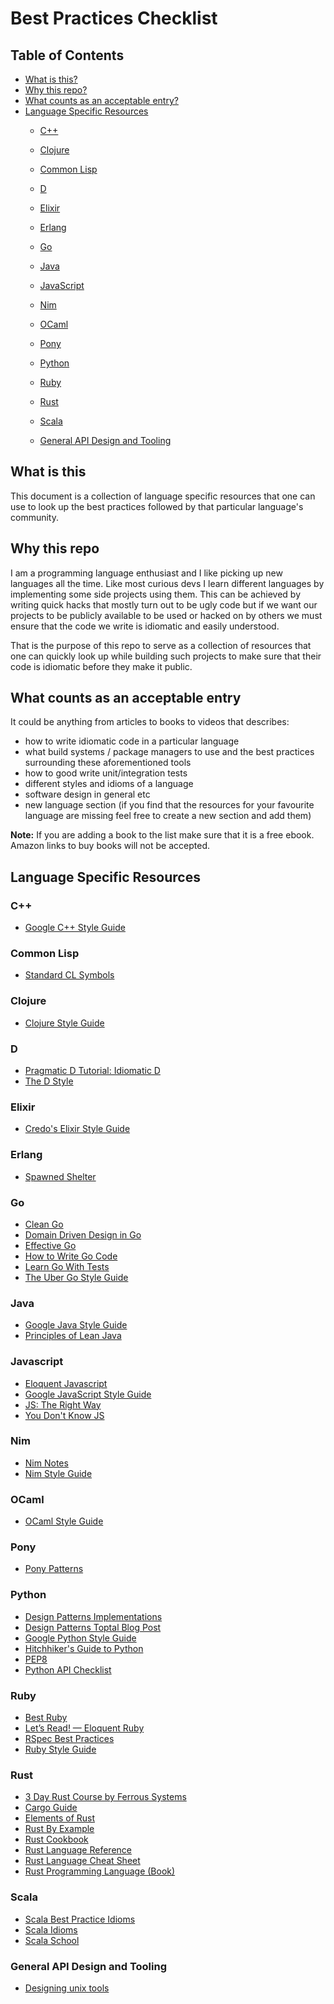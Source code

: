 # Best Practices Checklist

## Table of Contents

- [What is this?](#what-is-this)
- [Why this repo?](#why-this-repo)
- [What counts as an acceptable entry?](#what-counts-as-an-acceptable-entry)
- [Language Specific Resources](#language-specific-resources)
  - [C++](#C++)
  - [Clojure](#clojure)
  - [Common Lisp](#common-lisp)
  - [D](#d)
  - [Elixir](#elixir)
  - [Erlang](#erlang)
  - [Go](#go)
  - [Java](#java)
  - [JavaScript](#javascript)
  - [Nim](#nim)
  - [OCaml](#ocaml)
  - [Pony](#pony)
  - [Python](#python)
  - [Ruby](#ruby)
  - [Rust](#rust)
  - [Scala](#scala)

  - [General API Design and Tooling](#general-api-design-and-tooling)

## What is this

This document is a collection of language specific resources that one can use to look up the best practices followed by that particular language's community.

## Why this repo

I am a programming language enthusiast and I like picking up new languages all the time. Like most curious devs I learn different languages by implementing some side projects using them. This can be achieved by writing quick hacks that mostly turn out to be ugly code but if we want our projects to be publicly available to be used or hacked on by others we must ensure that the code we write is idiomatic and easily understood.

That is the purpose of this repo to serve as a collection of resources that one can quickly look up while building such projects to make sure that their code is idiomatic before they make it public.

## What counts as an acceptable entry

It could be anything from articles to books to videos that describes:

- how to write idiomatic code in a particular language
- what build systems / package managers to use and the best practices surrounding these aforementioned tools
- how to good write unit/integration tests
- different styles and idioms of a language
- software design in general etc
- new language section (if you find that the resources for your favourite language are missing feel free to create a new section and add them)

**Note:** If you are adding a book to the list make sure that it is a free ebook. Amazon links to buy books will not be accepted.

## Language Specific Resources

### C++

- [Google C++ Style Guide](https://google.github.io/styleguide/cppguide.html)

### Common Lisp

- [Standard CL Symbols](https://www.hexstreamsoft.com/articles/notes-tips-standard-common-lisp-symbols/)

### Clojure

- [Clojure Style Guide](https://github.com/bbatsov/clojure-style-guide)

### D

- [Pragmatic D Tutorial: Idiomatic D](https://qznc.github.io/d-tut/idiomatic.html)
- [The D Style](https://dlang.org/dstyle.html)

### Elixir

- [Credo's Elixir Style Guide](https://github.com/rrrene/elixir-style-guide)

### Erlang

- [Spawned Shelter](http://spawnedshelter.com)

### Go

- [Clean Go](https://github.com/Pungyeon/clean-go-article)
- [Domain Driven Design in Go](https://github.com/marcusolsson/goddd)
- [Effective Go](https://golang.org/doc/effective_go.html)
- [How to Write Go Code](https://golang.org/doc/code.html)
- [Learn Go With Tests](https://quii.gitbook.io/learn-go-with-tests/)
- [The Uber Go Style Guide](https://github.com/uber-go/guide)

### Java

- [Google Java Style Guide](https://google.github.io/styleguide/javaguide.html)
- [Principles of Lean Java](http://www.ameyalokare.com/software/2018/01/13/lean-java-principles.html)

### Javascript

- [Eloquent Javascript](http://eloquentjavascript.net/)
- [Google JavaScript Style Guide](https://google.github.io/styleguide/jsguide.html)
- [JS: The Right Way](https://jstherightway.org/)
- [You Don't Know JS](https://github.com/getify/You-Dont-Know-JS)

### Nim

- [Nim Notes](https://scripter.co/notes/nim)
- [Nim Style Guide](https://nim-lang.org/docs/nep1.html)

### OCaml

- [OCaml Style Guide](https://github.com/lindig/ocaml-style)

### Pony

- [Pony Patterns](https://patterns.ponylang.io/)

### Python

- [Design Patterns Implementations](https://github.com/faif/python-patterns)
- [Design Patterns Toptal Blog Post](https://www.toptal.com/python/python-design-patterns)
- [Google Python Style Guide](https://google.github.io/styleguide/pyguide.html)
- [Hitchhiker's Guide to Python](https://docs.python-guide.org/)
- [PEP8](https://www.python.org/dev/peps/pep-0008/)
- [Python API Checklist](https://github.com/vintasoftware/python-api-checklist)

### Ruby

- [Best Ruby](http://franzejr.github.io/best-ruby/)
- [Let’s Read! — Eloquent Ruby](https://medium.com/@baweaver/lets-read-eloquent-ruby-ch-1-b2115d1416a6)
- [RSpec Best Practices](https://github.com/abinoda/rspec-best-practices)
- [Ruby Style Guide](https://rubystyle.guide/)

### Rust

- [3 Day Rust Course by Ferrous Systems](https://ferrous-systems.github.io/rust-three-days-course)
- [Cargo Guide](https://doc.rust-lang.org/cargo/guide/)
- [Elements of Rust](https://github.com/ferrous-systems/elements-of-rust)
- [Rust By Example](https://doc.rust-lang.org/rust-by-example/macros/overload.html)
- [Rust Cookbook](https://rust-lang-nursery.github.io/rust-cookbook/)
- [Rust Language Reference](https://doc.rust-lang.org/nightly/reference/introduction.html)
- [Rust Language Cheat Sheet](https://cheats.rs/)
- [Rust Programming Language (Book)](https://doc.rust-lang.org/book/)

### Scala

- [Scala Best Practice Idioms](https://alvinalexander.com/scala/scala-best-practices-idioms-cookbook)
- [Scala Idioms](https://leanpub.com/scalaidioms/read)
- [Scala School](https://twitter.github.io/scala_school/)


### General API Design and Tooling

- [Designing unix tools](https://monkey.org/~marius/unix-tools-hints.html)

